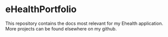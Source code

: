 # eHealthPortfolio
This repository contains the docs most relevant for my Ehealth application. More projects can be found elsewhere on my github.
